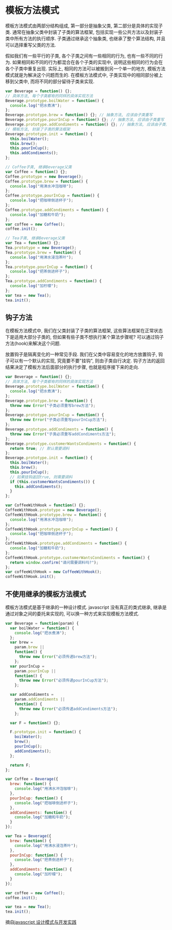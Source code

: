 # 模板方法模式

模板方法模式由两部分结构组成, 第一部分是抽象父类, 第二部分是具体的实现子类. 通常在抽象父类中封装了子类的算法框架, 包括实现一些公共方法以及封装子类中所有方法的执行顺序. 子类通过继承这个抽象类, 也继承了整个算法结构, 并且可以选择重写父类的方法.

假如我们有一些平行的子类, 各个子类之间有一些相同的行为, 也有一些不同的行为. 如果相同和不同的行为都混合在各个子类的实现中, 说明这些相同的行为会在各个子类中重复出现. 实际上, 相同的方法可以被搬到另一个单一的地方, 模板方法模式就是为解决这个问题而生的. 在模板方法模式中, 子类实现中的相同部分被上移到父类中, 而将不同的部分留待子类来实现.

```javascript
var Beverage = function() {};
// 具体方法, 每个子类都有的同样的具体实现方法
Beverage.prototype.boilWater = function() {
  console.log("把水煮沸");
};
Beverage.prototype.brew = function() {}; // 抽象方法, 应该由子类重写
Beverage.prototype.pourInCup = function() {}; // 抽象方法, 应该由子类重写
Beverage.prototype.addCondiments = function() {}; // 抽象方法, 应该由子类重写
// 模板方法, 封装了子类的算法框架
Beverage.prototype.init = function() {
  this.boilWater();
  this.brew();
  this.pourInCup();
  this.addCondiments();
};

// Coffee子类, 继承Beverage父类
var Coffee = function() {};
Coffee.prototype = new Beverage();
Coffee.prototype.brew = function() {
  console.log("用沸水冲泡咖啡");
};
Coffee.prototype.pourInCup = function() {
  console.log("把咖啡倒进杯子");
};
Coffee.prototype.addCondiments = function() {
  console.log("加糖和牛奶");
};
var coffee = new Coffee();
coffee.init();

// Tea子类, 继承Beverage父类
var Tea = function() {};
Tea.prototype = new Beverage();
Tea.prototype.brew = function() {
  console.log("用沸水浸泡茶叶");
};
Tea.prototype.pourInCup = function() {
  console.log("把茶倒进杯子");
};
Tea.prototype.addCondiments = function() {
  console.log("加柠檬");
};
var tea = new Tea();
tea.init();
```

## 钩子方法

在模板方法模式中, 我们在父类封装了子类的算法框架, 这些算法框架在正常状态下是适用大部分子类的, 但如果有些子类不想执行某个算法步骤呢? 可以通过钩子方法(hook)来解决这个问题.

放置钩子是隔离变化的一种常见手段. 我们在父类中容易变化的地方放置钩子, 钩子可以有一个默认的实现, 究竟要不要"挂钩", 则由子类自行决定. 钩子方法的返回结果决定了模板方法后面部分的执行步骤, 也就是程序接下来的走向.

```javascript
var Beverage = function() {};
// 具体方法, 每个子类都有的同样的具体实现方法
Beverage.prototype.boilWater = function() {
  console.log("把水煮沸");
};
Beverage.prototype.brew = function() {
  throw new Error("子类必须重写brew方法");
};
Beverage.prototype.pourInCup = function() {
  throw new Error("子类必须重写pourInCup方法");
};
Beverage.prototype.addCondiments = function() {
  throw new Error("子类必须重写addCondiments方法");
};
Beverage.prototype.customerWantsCondiments = function() {
  return true; // 默认需要调料
};
Beverage.prototype.init = function() {
  this.boilWater();
  this.brew();
  this.pourInCup();
  // 如果挂钩返回true, 则需要调料
  if (this.customerWantsCondiments()) {
    this.addCondiments();
  }
};

var CoffeeWithHook = function() {};
CoffeeWithHook.prototype = new Beverage();
CoffeeWithHook.prototype.brew = function() {
  console.log("用沸水冲泡咖啡");
};
CoffeeWithHook.prototype.pourInCup = function() {
  console.log("把咖啡倒进杯子");
};
CoffeeWithHook.prototype.addCondiments = function() {
  console.log("加糖和牛奶");
};
CoffeeWithHook.prototype.customerWantsCondiments = function() {
  return window.confirm("请问需要调料吗?");
};
var coffeeWithHook = new CoffeeWithHook();
coffeeWithHook.init();
```

## 不使用继承的模板方法模式

模板方法模式是基于继承的一种设计模式. javascript 没有真正的类式继承, 继承是通过对象之间的委托来实现的, 可以换一种方式来实现模板方法模式.

```javascript
var Beverage = function(param) {
  var boilWater = function() {
    console.log("把水煮沸");
  };
  var brew =
    param.brew ||
    function() {
      throw new Error("必须传递brew方法");
    };
  var pourInCup =
    param.pourInCup ||
    function() {
      throw new Error("必须传递pourInCup方法");
    };

  var addCondiments =
    param.addCondiments ||
    function() {
      throw new Error("必须传递addCondiments方法");
    };

  var F = function() {};

  F.prototype.init = function() {
    boilWater();
    brew();
    pourInCup();
    addCondiments();
  };

  return F;
};

var Coffee = Beverage({
  brew: function() {
    console.log("用沸水冲泡咖啡");
  },
  pourInCup: function() {
    console.log("把咖啡倒进杯子");
  },
  addCondiments: function() {
    console.log("加糖和牛奶");
  }
});

var Tea = Beverage({
  brew: function() {
    console.log("用沸水浸泡茶叶");
  },
  pourInCup: function() {
    console.log("把茶倒进杯子");
  },
  addCondiments: function() {
    console.log("加柠檬");
  }
});

var coffee = new Coffee();
coffee.init();

var tea = new Tea();
tea.init();
```

摘自[javascript 设计模式与开发实践](https://book.douban.com/subject/26382780/)
